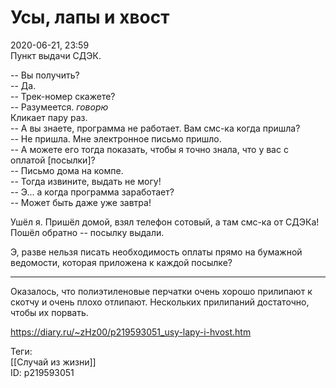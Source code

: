 Усы, лапы и хвост
==================

   
 2020-06-21, 23:59   
  Пункт выдачи СДЭК.   
   
 -- Вы получить?   
 -- Да.   
 -- Трек-номер скажете?   
 -- Разумеется. *говорю*   
 Кликает пару раз.   
 -- А вы знаете, программа не работает. Вам смс-ка когда пришла?   
 -- Не пришла. Мне электронное письмо пришло.   
 -- А можете его тогда показать, чтобы я точно знала, что у вас с оплатой [посылки]?   
 -- Письмо дома на компе.   
 -- Тогда извините, выдать не могу!   
 -- Э... а когда программа заработает?   
 -- Может быть даже уже завтра!   
   
 Ушёл я. Пришёл домой, взял телефон сотовый, а там смс-ка от СДЭКа! Пошёл обратно -- посылку выдали.   
   
 Э, разве нельзя писать необходимость оплаты прямо на бумажной ведомости, которая приложена к каждой посылке?   
   
 ***   
   
 Оказалось, что полиэтиленовые перчатки очень хорошо прилипают к скотчу и очень плохо отлипают. Нескольких прилипаний достаточно, чтобы их порвать.   
    
 <https://diary.ru/~zHz00/p219593051_usy-lapy-i-hvost.htm>   
   
 Теги:   
 [[Случай из жизни]]   
 ID: p219593051